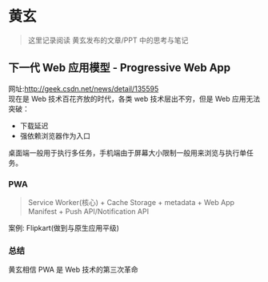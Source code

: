 # 黄玄
> 这里记录阅读 黄玄发布的文章/PPT 中的思考与笔记


## 下一代 Web 应用模型 - Progressive Web App
网址:http://geek.csdn.net/news/detail/135595  
现在是 Web 技术百花齐放的时代，各类 web 技术层出不穷，但是 Web 应用无法突破：
* 下载延迟
* 强依赖浏览器作为入口  

桌面端一般用于执行多任务，手机端由于屏幕大小限制一般用来浏览与执行单任务。


### PWA
> Service Worker(核心) + Cache Storage + metadata + Web App Manifest + Push API/Notification API

案例: Flipkart(做到与原生应用平级)

### 总结
黄玄相信 PWA 是 Web 技术的第三次革命



